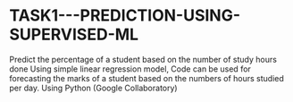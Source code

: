 # TASK1---PREDICTION-USING-SUPERVISED-ML
Predict the percentage of a student based on the number of study hours done Using simple linear regression model, Code can be used for forecasting the marks of a student based on the numbers of hours studied per day. Using Python (Google Collaboratory)
